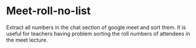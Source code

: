 # Meet-roll-no-list
Extract all numbers in the chat section of  google meet and sort them. It is useful for teachers having problem sorting the roll numbers of attendees in the meet lecture.
